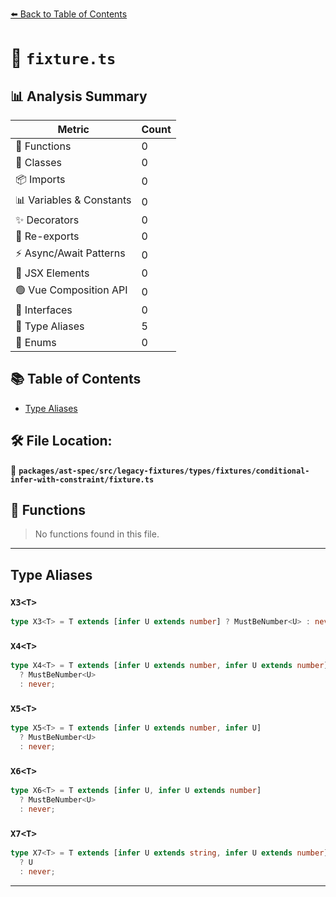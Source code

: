 [⬅️ Back to Table of Contents](../../../../../../../index.md)

# 📄 `fixture.ts`

## 📊 Analysis Summary

| Metric | Count |
|--------|-------|
| 🔧 Functions | 0 |
| 🧱 Classes | 0 |
| 📦 Imports | 0 |
| 📊 Variables & Constants | 0 |
| ✨ Decorators | 0 |
| 🔄 Re-exports | 0 |
| ⚡ Async/Await Patterns | 0 |
| 💠 JSX Elements | 0 |
| 🟢 Vue Composition API | 0 |
| 📐 Interfaces | 0 |
| 📑 Type Aliases | 5 |
| 🎯 Enums | 0 |

## 📚 Table of Contents

- [Type Aliases](#type-aliases)

## 🛠️ File Location:
📂 **`packages/ast-spec/src/legacy-fixtures/types/fixtures/conditional-infer-with-constraint/fixture.ts`**

## 🔧 Functions

> No functions found in this file.


---

## Type Aliases

### `X3<T>`

```ts
type X3<T> = T extends [infer U extends number] ? MustBeNumber<U> : never;
```

### `X4<T>`

```ts
type X4<T> = T extends [infer U extends number, infer U extends number]
  ? MustBeNumber<U>
  : never;
```

### `X5<T>`

```ts
type X5<T> = T extends [infer U extends number, infer U]
  ? MustBeNumber<U>
  : never;
```

### `X6<T>`

```ts
type X6<T> = T extends [infer U, infer U extends number]
  ? MustBeNumber<U>
  : never;
```

### `X7<T>`

```ts
type X7<T> = T extends [infer U extends string, infer U extends number]
  ? U
  : never;
```


---